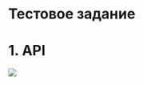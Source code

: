 <h1>Тестовое задание</h1>


<h1>1. API </h1>
<img src="https://github.com/StepanGavrilov/RentYourWorkspace-API/blob/master/swagger.png">


